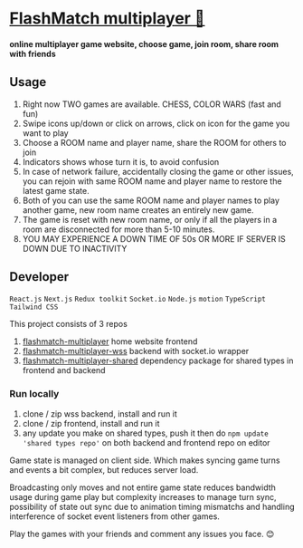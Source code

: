 # [FlashMatch multiplayer 🔗](https://flashmatch-multiplayer.vercel.app/)

#### online multiplayer game website, choose game, join room, share room with friends

## Usage

1. Right now TWO games are available. CHESS, COLOR WARS (fast and fun)
2. Swipe icons up/down or click on arrows, click on icon for the game you want to play
3. Choose a ROOM name and player name, share the ROOM for others to join
4. Indicators shows whose turn it is, to avoid confusion
5. In case of network failure, accidentally closing the game or other issues, you can rejoin with same ROOM name and player name to restore the latest game state.
6. Both of you can use the same ROOM name and player names to play another game, new room name creates an entirely new game.
7. The game is reset with new room name, or only if all the players in a room are disconnected for more than 5-10 minutes.
8. YOU MAY EXPERIENCE A DOWN TIME OF 50s OR MORE IF SERVER IS DOWN DUE TO INACTIVITY

## Developer

`React.js` `Next.js` `Redux toolkit` `Socket.io` `Node.js` `motion` `TypeScript` ` Tailwind CSS `

This project consists of 3 repos

1. [flashmatch-multiplayer](https://github.com/ultfsuraj/flashmatch-multiplayer) home website frontend
2. [flashmatch-multiplayer-wss](https://github.com/ultfsuraj/flashmatch-multiplayer-wss) backend with socket.io wrapper
3. [flashmatch-multiplayer-shared](https://github.com/ultfsuraj/flashmatch-multiplayer-shared) dependency package for shared types in frontend and backend

### Run locally

1. clone / zip wss backend, install and run it
2. clone / zip frontend, install and run it
3. any update you make on shared types, push it then do `npm update 'shared types repo'` on both backend and frontend repo on editor

Game state is managed on client side. Which makes syncing game turns and events a bit complex, but reduces server load.

Broadcasting only moves and not entire game state reduces bandwidth usage during game play but complexity increases to manage turn sync, possibility of state out sync due to animation timing mismatchs and handling interference of socket event listeners from other games.

Play the games with your friends and comment any issues you face. 😊
